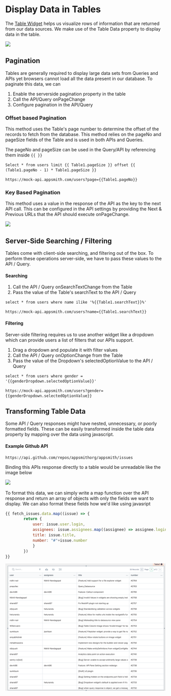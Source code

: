 # Display Data in Tables

The [Table Widget](../../widget-reference/table.md) helps us visualize rows of information that are returned from our data sources. We make use of the Table Data property to display data in the table.

![](../../.gitbook/assets/bind-table.gif)

## Pagination

Tables are generally required to display large data sets from Queries and APIs yet browsers cannot load all the data present in our database. To paginate this data, we can 

1. Enable the serverside pagination property in the table
2. Call the API/Query onPageChange
3. Configure pagination in the API/Query

### Offset based Pagination

This method uses the Table's page number to determine the offset of the records to fetch from the database. This method relies on the pageNo and pageSize fields of the Table and is used in both APIs and Queries.

The pageNo and pageSize can be used in the Query/API by referencing them inside `{{ }}`

```text
Select * from users limit {{ Table1.pageSize }} offset {{ (Table1.pageNo - 1) * Table1.pageSize }}
```

```text
https://mock-api.appsmith.com/users?page={{Table1.pageNo}}
```

### Key Based Pagination

This method uses a value in the response of the API as the key to the next API call. This can be configured in the API settings by providing the Next & Previous URLs that the API should execute onPageChange.

![](../../.gitbook/assets/api-pagination.gif)

## Server-Side Searching / Filtering

Tables come with client-side searching, and filtering out of the box. To perform these operations server-side, we have to pass these values to the API / Query.

#### Searching

1. Call the API / Query onSearchTextChange from the Table
2. Pass the value of the Table's searchText to the API / Query

```text
select * from users where name ilike '%{{Table1.searchText}}%'
```

```text
https://mock-api.appsmith.com/users?name={{Table1.searchText}}
```

#### Filtering

Server-side filtering requires us to use another widget like a dropdown which can provide users a list of filters that our APIs support.

1. Drag a dropdown and populate it with filter values
2. Call the API / Query onOptionChange from the Table
3. Pass the value of the Dropdown's selectedOptionValue to the API / Query

```text
select * from users where gender = '{{genderDropdown.selectedOptionValue}}'
```

```text
https://mock-api.appsmith.com/users?gender={{genderDropdown.selectedOptionValue}}
```

## Transforming Table Data

Some API / Query responses might have nested, unnecessary, or poorly formatted fields. These can be easily transformed inside the table data property by mapping over the data using javascript.

#### Example Github API

```text
https://api.github.com/repos/appsmithorg/appsmith/issues
```

Binding this APIs response directly to a table would be unreadable like the image below

![](../../.gitbook/assets/github-table.gif)

To format this data, we can simply write a map function over the API response and return an array of objects with only the fields we want to display. We can also format these fields how we'd like using javasript 

```javascript
{{ fetch_issues.data.map((issue) => { 
		return { 
			user: issue.user.login, 
			assignees: issue.assignees.map((assignee) => assignee.login).join(','),
			title: issue.title, 
			number: "#"+issue.number  
			} 
		})
}}
```

![](../../.gitbook/assets/github-table-formatted.png)

